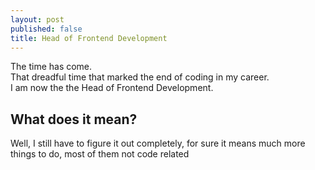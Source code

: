 ```yaml
---
layout: post
published: false
title: Head of Frontend Development
---
```


The time has come.  
That dreadful time that marked the end of coding in my career.  
I am now the the Head of Frontend Development.

## What does it mean?
Well, I still have to figure it out completely, for sure it means much more things to do, most of them not code related

<!--stackedit_data:
eyJoaXN0b3J5IjpbMTgzNTM2NjU5MCwtODEzMzE5MTE2LC0zMT
EwMDU2MjFdfQ==
-->